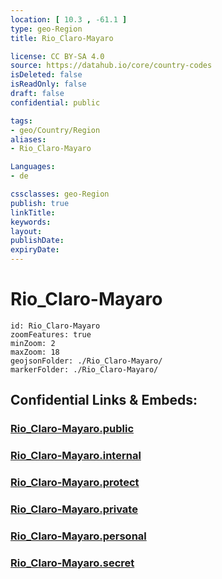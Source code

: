 ```yaml
---
location: [ 10.3 , -61.1 ] 
type: geo-Region
title: Rio_Claro-Mayaro

license: CC BY-SA 4.0
source: https://datahub.io/core/country-codes
isDeleted: false
isReadOnly: false
draft: false
confidential: public

tags:
- geo/Country/Region
aliases:
- Rio_Claro-Mayaro

Languages:
- de

cssclasses: geo-Region
publish: true
linkTitle: 
keywords: 
layout: 
publishDate: 
expiryDate: 
---
```


# Rio_Claro-Mayaro

```leaflet
id: Rio_Claro-Mayaro
zoomFeatures: true 
minZoom: 2 
maxZoom: 18
geojsonFolder: ./Rio_Claro-Mayaro/
markerFolder: ./Rio_Claro-Mayaro/
```


## Confidential Links & Embeds: 

### [Rio_Claro-Mayaro.public](/_public/\Earth\Continent\America~Caribbean\Trinidad_and_Tobago~Islands\Regions~Trinidad-TobagoRio_Claro-Mayaro.public.md) 

### [Rio_Claro-Mayaro.internal](/_internal/\Earth\Continent\America~Caribbean\Trinidad_and_Tobago~Islands\Regions~Trinidad-TobagoRio_Claro-Mayaro.internal.md) 

### [Rio_Claro-Mayaro.protect](/_protect/\Earth\Continent\America~Caribbean\Trinidad_and_Tobago~Islands\Regions~Trinidad-TobagoRio_Claro-Mayaro.protect.md) 

### [Rio_Claro-Mayaro.private](/_private/\Earth\Continent\America~Caribbean\Trinidad_and_Tobago~Islands\Regions~Trinidad-TobagoRio_Claro-Mayaro.private.md) 

### [Rio_Claro-Mayaro.personal](/_personal/\Earth\Continent\America~Caribbean\Trinidad_and_Tobago~Islands\Regions~Trinidad-TobagoRio_Claro-Mayaro.personal.md) 

### [Rio_Claro-Mayaro.secret](/_secret/\Earth\Continent\America~Caribbean\Trinidad_and_Tobago~Islands\Regions~Trinidad-TobagoRio_Claro-Mayaro.secret.md)

